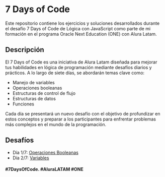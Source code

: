# 7 Days of Code

Este repositorio contiene los ejercicios y soluciones desarrollados durante el desafío 7 Days of Code de Lógica con JavaScript como parte de mi formación en el programa Oracle Next Education (ONE) con Alura Latam.

## Descripción

El 7 Days of Code es una iniciativa de Alura Latam diseñada para mejorar tus habilidades en lógica de programación mediante desafíos diarios y prácticos. A lo largo de siete días, se abordarán temas clave como:

- Manejo de variables
- Operaciones booleanas
- Estructuras de control de flujo
- Estructuras de datos
- Funciones

Cada día se presentará un nuevo desafío con el objetivo de profundizar en estos conceptos y preparar a los participantes para enfrentar problemas más complejos en el mundo de la programación.

## Desafíos

- Día 1/7: [Operaciones Booleanas](./Day1/ejercicio.md)
- Día 2/7: [Variables](./Day2/ejercicio.md)

#### #7DaysOfCode. #AluraLATAM #ONE
